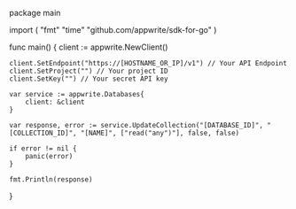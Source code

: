 package main

import (
    "fmt"
    "time"
    "github.com/appwrite/sdk-for-go"
)

func main() {
    client := appwrite.NewClient()

    client.SetEndpoint("https://[HOSTNAME_OR_IP]/v1") // Your API Endpoint
    client.SetProject("") // Your project ID
    client.SetKey("") // Your secret API key

    var service := appwrite.Databases{
        client: &client
    }

    var response, error := service.UpdateCollection("[DATABASE_ID]", "[COLLECTION_ID]", "[NAME]", ["read("any")"], false, false)

    if error != nil {
        panic(error)
    }

    fmt.Println(response)
}
